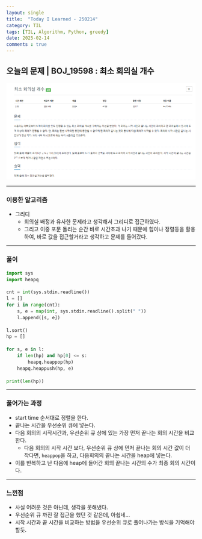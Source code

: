 ```yaml
---
layout: single
title:  "Today I Learned - 250214"
category: TIL
tags: [TIL, Algorithm, Python, greedy]
date: 2025-02-14
comments : true
---
```


## 오늘의 문제 | BOJ_19598 : 최소 회의실 개수
![png](/assets/img/BOJ_19598.PNG)

------

### 이용한 알고리즘
* 그리디
    * 회의실 배정과 유사한 문제라고 생각해서 그리디로 접근하였다.
    * 그리고 이중 포문 돌리는 순간 바로 시간초과 나기 때문에 힙이나 정렬등을 활용하여, 바로 값을 접근할거라고 생각하고 문제를 들어갔다.

------

### 풀이
```python
import sys
import heapq

cnt = int(sys.stdin.readline())
l = []
for i in range(cnt):
    s, e = map(int, sys.stdin.readline().split(" "))
    l.append([s, e])

l.sort()
hp = []

for s, e in l:
    if len(hp) and hp[0] <= s:
        heapq.heappop(hp)
    heapq.heappush(hp, e)

print(len(hp))
```

--- 

### 풀어가는 과정
* start time 순서대로 정렬을 한다.
* 끝나는 시간을 우선순위 큐에 넣는다.
* 다음 회의의 시작시간과, 우선순위 큐 상에 있는 가장 먼저 끝나는 회의 시간을 비교한다.
    * 다음 회의의 시작 시간 보다, 우선순위 큐 상에 먼저 끝나는 회의 시간 값이 더 작다면, `heappop`을 하고, 다음회의의 끝나는 시간을 heap에 넣는다.
* 이를 반복하고 난 다음에 heap에 들어간 회의 끝나는 시간의 수가 최종 회의 시간이다.

----

### 느낀점
* 사실 어려운 것은 아닌데, 생각을 못해냈다.
* 우선순위 큐 까진 잘 접근을 했던 것 같은데, 아쉽네...
* 시작 시간과 끝 시간을 비교하는 방법을 우선순위 큐로 풀어나가는 방식을 기억해야 할듯.